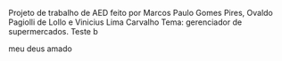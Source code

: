 Projeto de trabalho de AED 
feito por Marcos Paulo Gomes Pires, Ovaldo Pagiolli de Lollo e Vinicius Lima Carvalho
Tema: gerenciador de supermercados.
Teste b


meu deus amado
